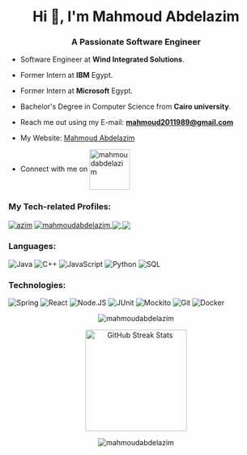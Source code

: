 <h1 align="center">Hi 👋, I'm Mahmoud Abdelazim</h1>
<h3 align="center">A Passionate Software Engineer</h3>

- Software Engineer at **Wind Integrated Solutions**.

- Former Intern at **IBM** Egypt.

- Former Intern at **Microsoft** Egypt.

- Bachelor's Degree in Computer Science from **Cairo university**.

- Reach me out using my E-mail: **mahmoud2011989@gmail.com**

- My Website: <a href="https://mahmoud-abdelazim.onrender.com" target="blank">Mahmoud Abdelazim</a>

- Connect with me on <a href="https://linkedin.com/in/mahmoudabdelazim" target="blank"><img align="center" src="https://img.shields.io/badge/-Linkedin-0077B5?logo=Linkedin" width=80px alt="mahmoudabdelazim"/></a>

### My Tech-related Profiles:

<a href="https://codeforces.com/profile/azim" target="blank"><img align="center" src="https://img.shields.io/badge/-Codeforces-black?logo=codeforces" alt="azim"/></a>
<a href="https://www.hackerrank.com/mahmoudabdelazim" target="blank"><img align="center" src="https://img.shields.io/badge/-HackerRank-black?logo=hackerrank" alt="mahmoudabdelazim"/>
</a>
<a href="https://www.leetcode.com/aziim" target="blank"><img align="center" src="https://img.shields.io/badge/-LeetCode-black?logo=leetcode"/>
</a>
<a href="https://stackoverflow.com/users/10829448" target="blank"><img align="center" src="https://img.shields.io/badge/-Stackoverflow-black?logo=stackoverflow"/>
</a>

### Languages:

![Java](https://img.shields.io/badge/-Java-black?logo=Java)
![C++](https://img.shields.io/badge/-C++-black?logo=C)
![JavaScript](https://img.shields.io/badge/-JavaScript-black?logo=JavaScript)
![Python](https://img.shields.io/badge/-Python-black?logo=Python)
![SQL](https://img.shields.io/badge/-SQL-black?logo=MySQL)

### Technologies:

![Spring](https://img.shields.io/badge/-Spring-black?logo=spring)
![React](https://img.shields.io/badge/-React-black?logo=react)
![Node.JS](https://img.shields.io/badge/-Node.JS-black?logo=node.js)
![JUnit](https://img.shields.io/badge/-JUnit-black?logo=junit)
![Mockito](https://img.shields.io/badge/-Mockito-black?logo=mockito)
![Git](https://img.shields.io/badge/-Git-black?logo=git)
![Docker](https://img.shields.io/badge/-Docker-black?logo=docker)

<div align="center">

<img src="https://github-readme-stats.vercel.app/api?username=mahmoudabdelazim&show_icons=true&locale=en&theme=dark" alt="mahmoudabdelazim" /><br>

<img src="https://github-readme-streak-stats.herokuapp.com/?user=mahmoudabdelazim&theme=dark&date_format=j%20M%5B%20Y%5D&currStreakLabel=6FDA44&fire=6FDA44&ring=6FDA44" alt="GitHub Streak Stats" height="200" /><br>
 
<img src="https://github-readme-stats.vercel.app/api/top-langs?username=mahmoudabdelazim&show_icons=true&locale=en&layout=compact&theme=dark" alt="mahmoudabdelazim" />

</div>
